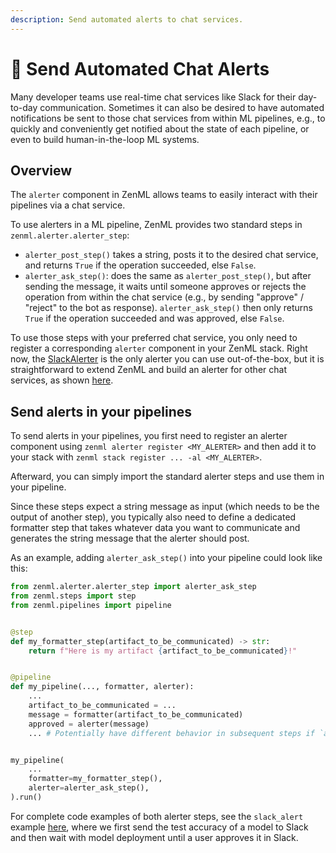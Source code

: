 ```yaml
---
description: Send automated alerts to chat services.
---
```


# :speech_balloon: Send Automated Chat Alerts

Many developer teams use real-time chat services like Slack for their
day-to-day communication. Sometimes it can also be desired to have automated
notifications be sent to those chat services from within ML pipelines,
e.g., to quickly and conveniently get notified about the state of
each pipeline, or even to build human-in-the-loop ML systems.

## Overview

The `alerter` component in ZenML allows teams to easily interact with their
pipelines via a chat service.

To use alerters in a ML pipeline, ZenML provides two standard steps
in `zenml.alerter.alerter_step`:
- `alerter_post_step()` takes a string, posts it to 
the desired chat service, and returns `True` if the operation succeeded, 
else `False`.
- `alerter_ask_step()`: does the same as 
`alerter_post_step()`, but after sending the message, it waits
until someone approves or rejects the operation from within the chat service
(e.g., by sending "approve" / "reject" to the bot as response).
`alerter_ask_step()` then only returns `True` if the operation succeeded and 
was approved, else `False`.

To use those steps with your preferred chat service, you only need to register
a corresponding `alerter` component in your ZenML stack.
Right now, the
[SlackAlerter](https://apidocs.zenml.io/latest/api_docs/integrations/#zenml.integrations.slack.alerters.slack_alerter.SlackAlerter)
is the only alerter you can use out-of-the-box, but it is straightforward to 
extend ZenML and build an alerter for other chat services, as shown 
[here](https://docs.zenml.io/extending-zenml/alerter).

## Send alerts in your pipelines

To send alerts in your pipelines, you first need to register an alerter
component using `zenml alerter register <MY_ALERTER>` and then add it to your 
stack with `zenml stack register ... -al <MY_ALERTER>`.

Afterward, you can simply import the standard alerter steps and use them in
your pipeline.

Since these steps expect a string message as input (which needs to be the 
output of another step), you typically also need to define a dedicated 
formatter step that takes whatever data you want to communicate and generates
the string message that the alerter should post.

As an example, adding `alerter_ask_step()` into your pipeline could look like
this:

```python
from zenml.alerter.alerter_step import alerter_ask_step
from zenml.steps import step
from zenml.pipelines import pipeline


@step
def my_formatter_step(artifact_to_be_communicated) -> str:
    return f"Here is my artifact {artifact_to_be_communicated}!"


@pipeline
def my_pipeline(..., formatter, alerter):
    ...
    artifact_to_be_communicated = ...
    message = formatter(artifact_to_be_communicated)
    approved = alerter(message)
    ... # Potentially have different behavior in subsequent steps if `approved`


my_pipeline(
    ...
    formatter=my_formatter_step(),
    alerter=alerter_ask_step(),
).run()
```

For complete code examples of both alerter steps, see the `slack_alert` example
[here](https://github.com/zenml-io/zenml/tree/main/examples/slack_alert),
where we first send the test accuracy of a model to Slack and then wait with
model deployment until a user approves it in Slack.
